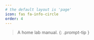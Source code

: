 ```yaml
---
# the default layout is 'page'
icon: fas fa-info-circle
order: 4
---
```


> A home lab manual.
{: .prompt-tip }
